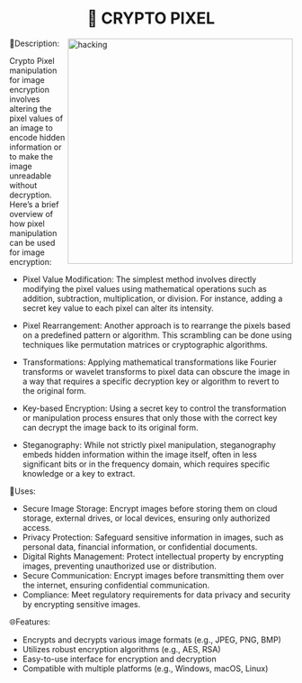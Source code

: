 <h1 align="center"> 🧩 CRYPTO PIXEL </h1>

<img align="right" alt="hacking" width="400" src ="https://cdn.dribbble.com/users/3657961/screenshots/6764057/comp_1.gif">


📝Description:

Crypto Pixel manipulation for image encryption involves altering the pixel values of an image to encode hidden information or to make the image unreadable without decryption. Here’s a brief overview of how pixel manipulation can be used for image encryption:

- Pixel Value Modification: The simplest method involves directly modifying the pixel values using mathematical operations such as addition, subtraction, multiplication, or division. For instance, adding a secret key value to each pixel can alter its intensity.

- Pixel Rearrangement: Another approach is to rearrange the pixels based on a predefined pattern or algorithm. This scrambling can be done using techniques like permutation matrices or cryptographic algorithms.

- Transformations: Applying mathematical transformations like Fourier transforms or wavelet transforms to pixel data can obscure the image in a way that requires a specific decryption key or algorithm to revert to the original form.

- Key-based Encryption: Using a secret key to control the transformation or manipulation process ensures that only those with the correct key can decrypt the image back to its original form.

- Steganography: While not strictly pixel manipulation, steganography embeds hidden information within the image itself, often in less significant bits or in the frequency domain, which requires specific knowledge or a key to extract.

📲Uses:

- Secure Image Storage: Encrypt images before storing them on cloud storage, external drives, or local devices, ensuring only authorized access.
- Privacy Protection: Safeguard sensitive information in images, such as personal data, financial information, or confidential documents.
- Digital Rights Management: Protect intellectual property by encrypting images, preventing unauthorized use or distribution.
- Secure Communication: Encrypt images before transmitting them over the internet, ensuring confidential communication.
- Compliance: Meet regulatory requirements for data privacy and security by encrypting sensitive images.

🌐Features:

- Encrypts and decrypts various image formats (e.g., JPEG, PNG, BMP)
- Utilizes robust encryption algorithms (e.g., AES, RSA)
- Easy-to-use interface for encryption and decryption
- Compatible with multiple platforms (e.g., Windows, macOS, Linux)
